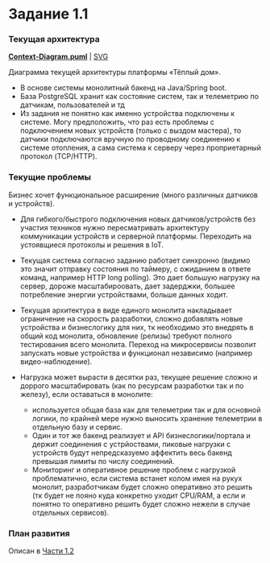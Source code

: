 # Задание 1.1

### Текущая архитектура

**[Context-Diagram.puml](initial-context-diagram.puml)**
| [SVG](https://plantuml.etservice.net/svg/jLDRInjH47xFhnZtAO5SiFJ91w7LLYqAeOtuKf2Jv3HPcjqDkoTLaO9HUe5QHUXJAKY5FlKbMhTTpKNm5yp-eyxCRe9QNnl2xjcPxynytrocRBVMwjGrD8rf1pEbagysYWtRD3lLJg3zckSQxPfYpNDAxPPoJSTf5G9JRzdLqjp3GfbDgolB9KS5HljaMf_Z6vkcs2PaPkf_H5Usg_qaVkQnrt7hoj_AShWWRrcGsywKwUYvOig3XSSumdwyZt_eVOQzU1T3x6DavSP0LNTibv4d6CRlS8WHNeh_RUP61Y9eNdc-Gy3hdtWI7-4LXVs45u3d57bmtGUBWtp5KRn3FdvoieYI3kbq276Nuk_6-tcOBZn8ldR8oS-UbOFj3D1leZ2xeQiKRqrNONM98ozMLfQ9r6rGLTLUQxVEYO_YpyGxf6Jd37-ctYWXz8tO3Ra6616TOKBv57jZS17mExbFoKr4c2AaDGfn88nto7MGXtWFhmHoHi8F1SWw_oqkEGSO0Vr9P1HtnJeWn0N4xvFgKtAgsLqvyzLiNHbLLO4cvlFfaLMKlS0qV1s8eX_2OiXw9CazRDbEVM4KAmvPSKGiXmJf0g57-6lIP-P0rOR2BAJrd875IgKCZyfBuaoj31Zpu-6Op4RJSvWmVc5HL8MFbFJmHiUPzPhzr2ujpArOkJkDNd-oQR9DhOpjDbviqQJpY2qctozT2CIKiapySgEXZDvGMuHTI4vtYoceGBk1nsjGqKvR-yfqVCr1nGpJwPrRsGkpQMYP_-UwbMvICezuJ0KUfMCRiJXMEP8cZwZnl3rX7WXmYVqIdb7nwG3a8p-lZ0mTOIWrnqwNBmaEP1G356U1Ype3ihxd72C-Y3-CBqjxUQkwqd2QB4Bqn0Go1Z9pac1IfnkhSYpiGnuGYjcxPu8m8WqZ_4sdP8eawMNIt_6AqQxtn7PHO7KWwv48PMlVolq5)

Диаграмма текущей архитектуры платформы «Тёплый дом».

- В основе системы монолитный бакенд на Java/Spring boot.
- База PostgreSQL хранит как состояние систем, так и телеметрию по датчикам, пользователей и тд
- Из задания не понятно как именно устройства подключены к системе.
  Могу предположить, что раз есть проблемы с подключением новых устройств (только с выздом мастера),
  то датчики подключаются вручную по проводному соединению к системе отопления,
  а сама система к серверу через проприетарный протокол (TCP/HTTP).

### Текущие проблемы

Бизнес хочет функциональное расширение (много различных датчиков и устройств).

- Для гибкого/быстрого подключения новых датчиков/устройств без участия техников нужно пересматривать архитектуру
  коммуникации устройств и серверной платформы. Переходить на устоявщиеся протоколы и решения в IoT.

- Текущая система согласно заданию работает синхронно (видимо это значит отправку состояния по таймеру,
  с ожиданием в ответе команд, например HTTP long polling). Это дает большую нагрузку на сервер, дороже масштабироовать,
  дает задерджки, большее потребление энергии устройствами, больше данных ходит.

- Текущая архитектура в виде единого монолита накладывает ограничение на скорость разработки,
  сложно добавлять новые устройства и бизнеслогику для них, тк необходимо это внедрять в общий код монолита,
  обновление (релизы) требуют полного тестирования всего монолита. Переход на микросервисы позволит
  запускать новые устройства и функционал независимо (например видео-наблюдение).

- Нагрузка может вырасти в десятки раз, текущее решение сложно и доррого масштабировать (как по ресурсам разработки так
  и по железу), если оставаться в монолите:
    - используется общая база как для телеметрии так и для основной логики, по крайней мере нужно выносить
      хранение телеметрии в отдельную базу и сервис.
    - Один и тот же бакенд реализует и API бизнеслогики/портала и держит соединения с устрйоствами,
      пиковые нагрузки с устройств будут непредсказуемо аффектить весь бакенд превышая лимиты по числу соединений.
    - Мониторинг и оперативное решение проблем с нагрузкой проблематично, если система встанет колом имея на рукух
      монолит, разработчикам будет сложно оперативно это решить (тк будет не пояно куда конкретно уходит CPU/RAM,
      а если и понятно то оперативно решить будет сложно нежели в случае отдельных сервисов).

### План развития

Описан в [Части 1.2](../task-1-2/README.md)